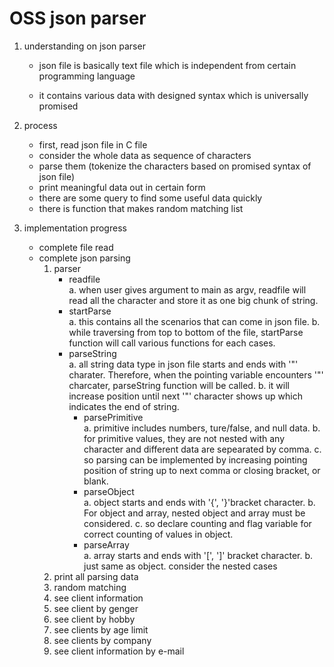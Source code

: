 # OSS json parser

1. understanding on json parser

   - json file is basically text file which is independent from certain programming language

   - it contains various data with designed syntax which is universally promised

2. process

   - first, read json file in C file
   - consider the whole data as sequence of characters
   - parse them (tokenize the characters based on promised syntax of json file)
   - print meaningful data out in certain form
   - there are some query to find some useful data quickly
   - there is function that makes random matching list

3. implementation progress

   - complete file read
   - complete json parsing
      1. parser
            - readfile  
                  a. when user gives argument to main as argv, readfile will read all the character and store it as one big chunk of string.
	      - startParse  
                  a. this contains all the scenarios that can come in json file. 
                  b. while traversing from top to bottom of the file, startParse function will call various functions for each cases.
	      - parseString  
                  a. all string data type in json file starts and ends with '"' charater. Therefore, when the pointing variable encounters '"' charcater, parseString function will be called.
                  b. it will increase position until next '"' character shows up which indicates the end of string.
            - parsePrimitive  
                  a. primitive includes numbers, ture/false, and null data.
                  b. for primitive values, they are not nested with any character and different data are sepearated by comma.
                  c. so parsing can be implemented by increasing pointing position of string up to next comma or closing bracket, or blank.
            - parseObject  
                  a. object starts and ends with '{', '}'bracket character.
                  b. For object and array, nested object and array must be considered.
                  c. so declare counting and flag variable for correct counting of values in object.
            - parseArray  
                  a. array starts and ends with '[', ']' bracket character. 
                  b. just same as object. consider the nested cases
      2. print all parsing data
      3. random matching
      4. see client information
      5. see client by genger
      6. see client by hobby
      7. see clients by age limit
      8. see clients by company
      9. see client information by e-mail
